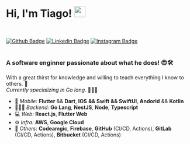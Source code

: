 # Hi, I'm Tiago! <img src="https://media.giphy.com/media/hvRJCLFzcasrR4ia7z/giphy.gif" width="30" >
<br>

[![Github Badge](https://img.shields.io/badge/-Github-000?style=flat-square&logo=Github&logoColor=white&link=https://github.com/joaopaulolndev)](https://github.com/tigosante)
[![Linkedin Badge](https://img.shields.io/badge/-LinkedIn-blue?style=flat-square&logo=Linkedin&logoColor=white&link=https://www.linkedin.com/in/joaopaulolndev/)](https://www.linkedin.com/in/tigosante/)
[![Instagram Badge](https://img.shields.io/badge/-Instagram-%23E4405F?style=flat-square&logo=instagram&logoColor=white&link=https://github.com/joaopaulolndev)](https://www.instagram.com/tigosante/)
<br>
<br>

### **A software enginner passionate about what he does!** 😍🛠️

With a great thirst for knowledge and willing to teach everything I know to others. 🧠
<br>
*Currently specializing in Go lang.* 👨🏻‍💻

- 📱 *Mobile:* **Flutter** && **Dart**, **IOS** **&& Swift** **&& SwiftUI**, **Andorid** && **Kotlin**
- 👨🏻‍💻 *Backend:* **Go Lang**, **NestJS**, **Node**, **Typescript**
- 💻 *Web:* **React.js**, **Flutter Web**
- ⚙️ *Infra:* **AWS**, **Google Cloud**
- 🔵 *Others:* **Codeamgic**, **Firebase**, **GitHub** (CI/CD, Actions), **GitLab** (CI/CD, Actions), **Bitbucket** (CI/CD, Actions)

